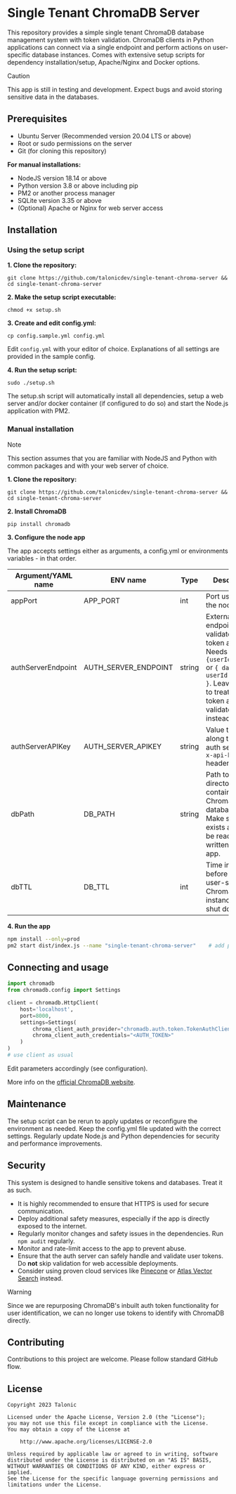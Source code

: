 # Single Tenant ChromaDB Server

This repository provides a simple single tenant ChromaDB database management system with token validation. ChromaDB clients in Python applications can connect via a single endpoint and perform actions on user-specific database instances. 
Comes with extensive setup scripts for dependency installation/setup, Apache/Nginx and Docker options.

> [!CAUTION]
> This app is still in testing and development. Expect bugs and avoid storing sensitive data in the databases.

## Prerequisites

* Ubuntu Server (Recommended version 20.04 LTS or above)
* Root or sudo permissions on the server
* Git (for cloning this repository)

**For manual installations:**

* NodeJS version 18.14 or above
* Python version 3.8 or above including pip
* PM2 or another process manager
* SQLite version 3.35 or above
* (Optional) Apache or Nginx for web server access

## Installation

### Using the setup script

**1. Clone the repository:**

```git clone https://github.com/talonicdev/single-tenant-chroma-server && cd single-tenant-chroma-server```

**2. Make the setup script executable:**

```chmod +x setup.sh```

**3. Create and edit config.yml:**

```cp config.sample.yml config.yml```

Edit `config.yml` with your editor of choice. Explanations of all settings are provided in the sample config.

**4. Run the setup script:**

```sudo ./setup.sh```

The setup.sh script will automatically install all dependencies, setup a web server and/or docker container (if configured to do so) and start the Node.js application with PM2.

### Manual installation

> [!NOTE]
> This section assumes that you are familiar with NodeJS and Python with common packages and with your web server of choice.

**1. Clone the repository:**

```git clone https://github.com/talonicdev/single-tenant-chroma-server && cd single-tenant-chroma-server```

**2. Install ChromaDB**

```pip install chromadb```

**3. Configure the node app**

The app accepts settings either as arguments, a config.yml or environments variables - in that order.

| Argument/YAML name | ENV name | Type | Description | Default |
| ------------- | ------------- | ------------- | ------------- | ------------- |
| appPort | APP_PORT | int | Port used by the node app. | 8000 |
| authServerEndpoint | AUTH_SERVER_ENDPOINT | string | External endpoint to validate the token against. Needs to return `{userId:string}` or `{ data: { userId:string } }`. Leave empty to treat the token as a pre-validated UUID instead. | *none* |
| authServerAPIKey | AUTH_SERVER_APIKEY | string | Value to send along to the auth server as `x-api-key` header, if any. | *none* |
| dbPath | DB_PATH | string | Path to the directory containing ChromaDB databases. Make sure it exists and can be read and written by the app. | `./chromadb` |
| dbTTL | DB_TTL | int | Time in ms before idle user-specific ChromaDB instances are shut down. | 180000 |

**4. Run the app**

```bash
npm install --only=prod
pm2 start dist/index.js --name "single-tenant-chroma-server"    # add parameters as needed
```

## Connecting and usage

```python
import chromadb
from chromadb.config import Settings

client = chromadb.HttpClient(
    host='localhost', 
    port=8000,
    settings=Settings(
        chroma_client_auth_provider="chromadb.auth.token.TokenAuthClientProvider",
        chroma_client_auth_credentials="<AUTH_TOKEN>"
    )
)
# use client as usual
```
Edit parameters accordingly (see configuration).

More info on the [official ChromaDB website](https://docs.trychroma.com/usage-guide).

## Maintenance

The setup script can be rerun to apply updates or reconfigure the environment as needed.
Keep the config.yml file updated with the correct settings.
Regularly update Node.js and Python dependencies for security and performance improvements.

## Security

This system is designed to handle sensitive tokens and databases. Treat it as such.
- It is highly recommended to ensure that HTTPS is used for secure communication.
- Deploy additional safety measures, especially if the app is directly exposed to the internet.
- Regularly monitor changes and safety issues in the dependencies. Run `npm audit` regularly.
- Monitor and rate-limit access to the app to prevent abuse.
- Ensure that the auth server can safely handle and validate user tokens. Do **not** skip validation for web accessible deployments. 
- Consider using proven cloud services like [Pinecone](https://www.pinecone.io) or [Atlas Vector Search](https://www.mongodb.com/products/platform/atlas-vector-search) instead.

> [!WARNING]
> Since we are repurposing ChromaDB's inbuilt auth token functionality for user identification, we can no longer use tokens to identify with ChromaDB directly.

## Contributing

Contributions to this project are welcome. Please follow standard GitHub flow.

## License

    Copyright 2023 Talonic
    
    Licensed under the Apache License, Version 2.0 (the "License");
    you may not use this file except in compliance with the License.
    You may obtain a copy of the License at

        http://www.apache.org/licenses/LICENSE-2.0

    Unless required by applicable law or agreed to in writing, software
    distributed under the License is distributed on an "AS IS" BASIS,
    WITHOUT WARRANTIES OR CONDITIONS OF ANY KIND, either express or implied.
    See the License for the specific language governing permissions and
    limitations under the License.